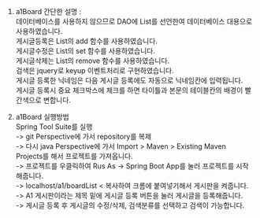 1. a1Board 간단한 설명 :  
데이터베이스를 사용하지 않으므로 DAO에 List를 선언한여 데이터베이스 대용으로 사용하였습니다.  
게시글등록은 List의 add 함수를 사용하였습니다.  
게시글수정은 List의 set 함수를 사용하였습니다.  
게시글삭제는 List의 remove 함수를 사용하였습니다.  
검색은 jquery로 keyup 이벤트처리로 구현하였습니다.  
게시글 등록한 닉네임은 다음 게시글 등록에도 자동으로 닉네임칸에 입력됩니다.  
게시글 등록시 중요 체크박스에 체크를 하면 타이틀과 본문의 테이블칸의 배경이 빨간색으로 변합니다.

2. a1Board 실행방법  
Spring Tool Suite를 실행  
-> git Perspective에 가서 repository를 복제  
-> 다시 java Perspective에 가서 Import > Maven > Existing Maven Projects를 해서 프로젝트를 가져옵니다.  
-> 프로젝트를 우클릭하여 Rus As -> Spring Boot App를 눌러 프로젝트를 시작해줍니다.  
-> localhost/a1/boardList < 복사하여 크롬에 붙여넣기해서 게시판을 켜줍니다.  
-> A1 게시판이라는 제목 밑에 게시글 등록 버튼을 눌러 게시글을 등록해줍니다.  
-> 게시글 등록 후 게시글의 수정/삭제, 검색분류를 선택하고 검색이 가능합니다.  
